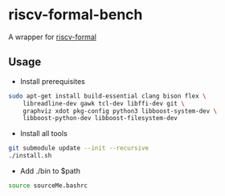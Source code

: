 # riscv-formal-bench
A wrapper for [riscv-formal](https://github.com/SymbioticEDA/riscv-formal)

## Usage
- Install prerequisites

```bash
sudo apt-get install build-essential clang bison flex \
    libreadline-dev gawk tcl-dev libffi-dev git \
    graphviz xdot pkg-config python3 libboost-system-dev \
    libboost-python-dev libboost-filesystem-dev
```
- Install all tools

```bash
git submodule update --init --recursive
./install.sh
```
- Add ./bin to $path

```bash
source sourceMe.bashrc
```

